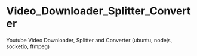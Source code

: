 # Video_Downloader_Splitter_Converter
Youtube Video Downloader, Splitter and Converter (ubuntu, nodejs, socketio, ffmpeg) 
